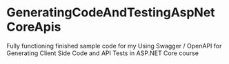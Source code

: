 # GeneratingCodeAndTestingAspNetCoreApis
Fully functioning finished sample code for my Using Swagger / OpenAPI for Generating Client Side Code and API Tests in ASP.NET Core course
